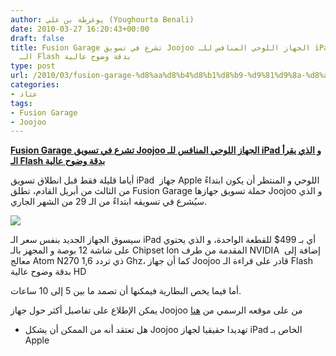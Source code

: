 ```yaml
---
author: يوغرطة بن علي (Youghourta Benali)
date: 2010-03-27 16:20:43+00:00
draft: false
title: Fusion Garage تشرع في تسويق Joojoo الجهاز اللوحي المنافس للـ iPad و الذي يقرأ
  الـ Flash بدقة وضوح عالية
type: post
url: /2010/03/fusion-garage-%d8%aa%d8%b4%d8%b1%d8%b9-%d9%81%d9%8a-%d8%aa%d8%b3%d9%88%d9%8a%d9%82-joojoo-%d8%a7%d9%84%d8%ac%d9%87%d8%a7%d8%b2-%d8%a7%d9%84%d9%84%d9%88%d8%ad%d9%8a-%d8%a7%d9%84%d9%85%d9%86%d8%a7%d9%81/
categories:
- عتاد
tags:
- Fusion Garage
- Joojoo
---
```


[**Fusion Garage تشرع في تسويق Joojoo الجهاز اللوحي المنافس للـ iPad و الذي يقرأ الـ Flash بدقة وضوح عالية**](http://www.it-scoop.com/2010/03/fusion-garage-%d8%aa%d8%b4%d8%b1%d8%b9-%d9%81%d9%8a-%d8%aa%d8%b3%d9%88%d9%8a%d9%82-joojoo-%d8%a7%d9%84%d8%ac%d9%87%d8%a7%d8%b2-%d8%a7%d9%84%d9%84%d9%88%d8%ad%d9%8a-%d8%a7%d9%84%d9%85%d9%86%d8%a7%d9%81/)


أياما قليلة فقط قبل انطلاق تسويق iPad  جهاز Apple اللوحي و المنتظر أن يكون ابتداءً من الثالث من أبريل القادم، تطلق Fusion Garage حملة تسويق جهازها Joojoo و الذي سيُشرع في تسويقه ابتداءً من الـ 29 من الشهر الجاري.

[![](http://www.it-scoop.com/wp-content/uploads/2010/03/joojoo.jpg)
](http://www.it-scoop.com/2010/03/fusion-garage-%d8%aa%d8%b4%d8%b1%d8%b9-%d9%81%d9%8a-%d8%aa%d8%b3%d9%88%d9%8a%d9%82-joojoo-%d8%a7%d9%84%d8%ac%d9%87%d8%a7%d8%b2-%d8%a7%d9%84%d9%84%d9%88%d8%ad%d9%8a-%d8%a7%d9%84%d9%85%d9%86%d8%a7%d9%81/http://www.it-scoop.com/2010/03/fusion-garage-%d8%aa%d8%b4%d8%b1%d8%b9-%d9%81%d9%8a-%d8%aa%d8%b3%d9%88%d9%8a%d9%82-joojoo-%d8%a7%d9%84%d8%ac%d9%87%d8%a7%d8%b2-%d8%a7%d9%84%d9%84%d9%88%d8%ad%d9%8a-%d8%a7%d9%84%d9%85%d9%86%d8%a7%d9%81/)

سيسوق الجهاز الجديد بنفس سعر الـ iPad أي بـ 499$ للقطعة الواحدة، و الذي يحتوي على شاشة 12 بوصة و المجهز بالـ Chipset lon المقدمة من طرف NVIDIA  إضافة إلى معالج Atom N270 ذي تردد 1,6 Ghz، كما أن جهاز Joojoo قادر على قراءة الـ Flash بدقة وضوح عالية HD

أما فيما يخص البطارية فيمكنها أن تصمد ما بين 5 إلى 10 ساعات.

يمكن الإطلاع على تفاصيل أكثر حول جهاز Joojoo من على موقعه الرسمي من [هنا](https://thejoojoo.com/)

- هل تعتقد أنه من الممكن أن يشكل Joojoo تهديدا حقيقيا لجهاز iPad الخاص بـ Apple
